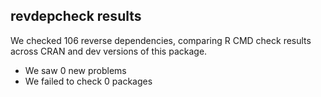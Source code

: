 ## revdepcheck results

We checked 106 reverse dependencies, comparing R CMD check results across CRAN and dev versions of this package.

 * We saw 0 new problems
 * We failed to check 0 packages

